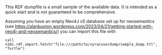 This RDF dumpfile is a small sample of the available data. It is intended as a quick start and is not guaranteed to be comprehensive.

Assuming you have an empty Neo4J v5 database set up for neosemantics (see https://alanbuxton.wordpress.com/2023/04/21/getting-started-with-neo4j-and-neosemantics/) you can import this file with

`call n10s.rdf.import.fetch("file:///path/to/syracuse/dump/sample_dump.ttl","Turtle")`
